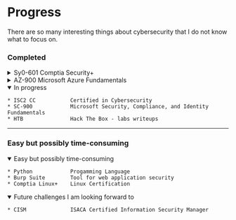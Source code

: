 # Progress 
There are so many interesting things about cybersecurity that I do not know what to focus on.

### Completed
<details>
<summary> Sy0-601   Comptia Security+</summary>

>The backbone of my cybersecurity knowledge so far. 
>I really enjoyed it. It not only gave me a broad view of the cybersecurity field, but also feels more comprehensive and extensive than many people realize.


</details>
<details>
<summary>AZ-900            Microsoft Azure Fundamentals</summary>

My second certification. I felt I needed a Microsoft certification of some kind. I really prefer Linux, but Microsoft dominates and it was easy to pick up.

</details>
<details open>
<summary> In progress </summary>

    * ISC2 CC           Certified in Cybersecurity
    * SC-900            Microsoft Security, Compliance, and Identity Fundamentals
    * HTB               Hack The Box - labs writeups
</details>

---

### Easy but possibly time-consuming
<details open>
<summary>Easy but possibly time-consuming</summary>


    * Python            Progamming Language
    * Burp Suite        Tool for web application security
    * Comptia Linux+    Linux Certification
</details>
<details open>
<summary>Future challenges I am looking forward to</summary>


    * CISM              ISACA Certified Information Security Manager
</details>
